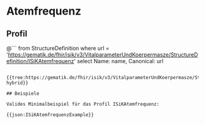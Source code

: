 # Atemfrequenz

## Profil

@```
from StructureDefinition where url = 'https://gematik.de/fhir/isik/v3/VitalparameterUndKoerpermasze/StructureDefinition/ISiKAtemfrequenz' select Name: name, Canonical: url
```

{{tree:https://gematik.de/fhir/isik/v3/VitalparameterUndKoerpermasze/StructureDefinition/ISiKAtemfrequenz, hybrid}}

## Beispiele

Valides Minimalbeispiel für das Profil ISiKAtemfrequenz:

{{json:ISiKAtemfrequenzExample}}